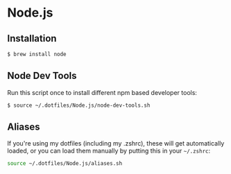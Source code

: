 Node.js
=======

## Installation

```bash
$ brew install node
```

## Node Dev Tools

Run this script once to install different npm based developer tools:

```bash
$ source ~/.dotfiles/Node.js/node-dev-tools.sh
```

## Aliases

If you're using my dotfiles (including my .zshrc), these will get automatically loaded,
or you can load them manually by putting this in your `~/.zshrc`:

```bash
source ~/.dotfiles/Node.js/aliases.sh
```

